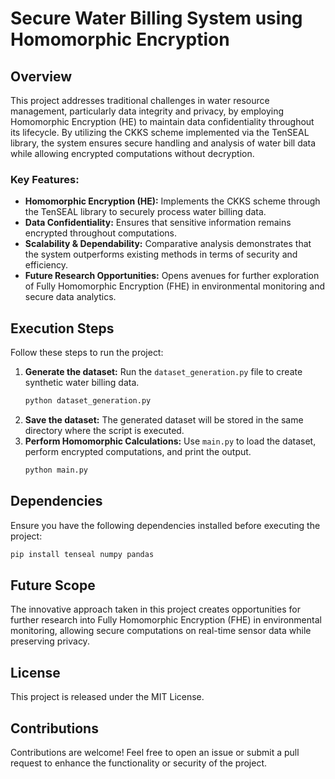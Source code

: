 # Secure Water Billing System using Homomorphic Encryption

## Overview
This project addresses traditional challenges in water resource management, particularly data integrity and privacy, by employing Homomorphic Encryption (HE) to maintain data confidentiality throughout its lifecycle. By utilizing the CKKS scheme implemented via the TenSEAL library, the system ensures secure handling and analysis of water bill data while allowing encrypted computations without decryption.

### Key Features:
- **Homomorphic Encryption (HE):** Implements the CKKS scheme through the TenSEAL library to securely process water billing data.
- **Data Confidentiality:** Ensures that sensitive information remains encrypted throughout computations.
- **Scalability & Dependability:** Comparative analysis demonstrates that the system outperforms existing methods in terms of security and efficiency.
- **Future Research Opportunities:** Opens avenues for further exploration of Fully Homomorphic Encryption (FHE) in environmental monitoring and secure data analytics.

## Execution Steps
Follow these steps to run the project:

1. **Generate the dataset:** Run the `dataset_generation.py` file to create synthetic water billing data.
   ```bash
   python dataset_generation.py
   ```
2. **Save the dataset:** The generated dataset will be stored in the same directory where the script is executed.
3. **Perform Homomorphic Calculations:** Use `main.py` to load the dataset, perform encrypted computations, and print the output.
   ```bash
   python main.py
   ```

## Dependencies
Ensure you have the following dependencies installed before executing the project:

```bash
pip install tenseal numpy pandas
```

## Future Scope
The innovative approach taken in this project creates opportunities for further research into Fully Homomorphic Encryption (FHE) in environmental monitoring, allowing secure computations on real-time sensor data while preserving privacy.

## License
This project is released under the MIT License.

## Contributions
Contributions are welcome! Feel free to open an issue or submit a pull request to enhance the functionality or security of the project.


